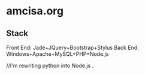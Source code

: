 amcisa.org
==================

Stack
-------------

Front End: Jade+JQuery+Bootstrap+Stylus
Back End: Windows+Apache+MySQL+PHP+Node.js

//I'm rewriting python into Node.js . 
